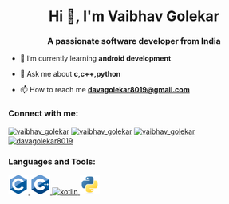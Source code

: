 <h1 align="center">Hi 👋, I'm Vaibhav Golekar</h1>
<h3 align="center">A passionate software developer from India</h3>

- 🌱 I’m currently learning **android development**

- 💬 Ask me about **c,c++,python**

- 📫 How to reach me **davagolekar8019@gmail.com**

<h3 align="left">Connect with me:</h3>
<p align="left">
<a href="https://twitter.com/vaibhav_golekar" target="blank"><img align="center" src="https://raw.githubusercontent.com/rahuldkjain/github-profile-readme-generator/master/src/images/icons/Social/twitter.svg" alt="vaibhav_golekar" height="30" width="40" /></a>
<a href="https://www.linkedin.com/in/vaibhav-golekar" target="blank"><img align="center" src="https://raw.githubusercontent.com/rahuldkjain/github-profile-readme-generator/master/src/images/icons/Social/linked-in-alt.svg" alt="vaibhav_golekar" height="30" width="40" /></a>
<a href="https://www.youtube.com/@Vaibhav_golekar" target="blank"><img align="center" src="https://raw.githubusercontent.com/rahuldkjain/github-profile-readme-generator/master/src/images/icons/Social/youtube.svg" alt="vaibhav_golekar" height="30" width="40" /></a>
<a href="https://www.leetcode.com/davagolekar8019" target="blank"><img align="center" src="https://raw.githubusercontent.com/rahuldkjain/github-profile-readme-generator/master/src/images/icons/Social/leet-code.svg" alt="davagolekar8019" height="30" width="40" /></a>
</p>

<h3 align="left">Languages and Tools:</h3>
<p align="left"> <a href="https://www.cprogramming.com/" target="_blank" rel="noreferrer"> <img src="https://raw.githubusercontent.com/devicons/devicon/master/icons/c/c-original.svg" alt="c" width="40" height="40"/> </a> <a href="https://www.w3schools.com/cpp/" target="_blank" rel="noreferrer"> <img src="https://raw.githubusercontent.com/devicons/devicon/master/icons/cplusplus/cplusplus-original.svg" alt="cplusplus" width="40" height="40"/> </a> <a href="https://kotlinlang.org" target="_blank" rel="noreferrer"> <img src="https://www.vectorlogo.zone/logos/kotlinlang/kotlinlang-icon.svg" alt="kotlin" width="40" height="40"/> </a> <a href="https://www.python.org" target="_blank" rel="noreferrer"> <img src="https://raw.githubusercontent.com/devicons/devicon/master/icons/python/python-original.svg" alt="python" width="40" height="40"/> </a> </p>

